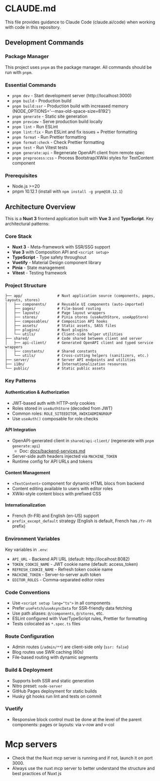# CLAUDE.md

This file provides guidance to Claude Code (claude.ai/code) when working with code in this repository.

## Development Commands

### Package Manager
This project uses `pnpm` as the package manager. All commands should be run with `pnpm`.

### Essential Commands
- `pnpm dev` - Start development server (http://localhost:3000)
- `pnpm build` - Production build
- `pnpm build:ssr` - Production build with increased memory (NODE_OPTIONS='--max-old-space-size=8192')
- `pnpm generate` - Static site generation
- `pnpm preview` - Serve production build locally
- `pnpm lint` - Run ESLint
- `pnpm lint:fix` - Run ESLint and fix issues + Prettier formatting
- `pnpm format` - Run Prettier formatting
- `pnpm format:check` - Check Prettier formatting
- `pnpm test` - Run Vitest tests
- `pnpm generate:api` - Regenerate OpenAPI client from remote spec
- `pnpm preprocess:css` - Process Bootstrap/XWiki styles for TextContent component

### Prerequisites
- Node.js >=20
- pnpm 10.12.1 (install with `npm install -g pnpm@10.12.1`)

## Architecture Overview

This is a **Nuxt 3** frontend application built with **Vue 3** and **TypeScript**. Key architectural patterns:

### Core Stack
- **Nuxt 3** - Meta-framework with SSR/SSG support
- **Vue 3** with Composition API and `<script setup>`
- **TypeScript** - Type safety throughout
- **Vuetify** - Material Design component library
- **Pinia** - State management
- **Vitest** - Testing framework

### Project Structure
```
├── app/                # Nuxt application source (components, pages, layouts, stores)
│   ├── components/     # Reusable UI components (auto-imported)
│   ├── pages/          # File-based routing
│   ├── layouts/        # Page layout wrappers
│   ├── stores/         # Pinia stores (useAuthStore, useAppStore)
│   ├── composables/    # Composition API hooks
│   ├── assets/         # Static assets, SASS files
│   ├── plugins/        # Nuxt plugins
│   └── utils/          # Client-side helper utilities
├── shared/             # Code shared between client and server
│   ├── api-client/     # Generated OpenAPI client and typed service wrappers
│   ├── constants/      # Shared constants
│   └── utils/          # Cross-cutting helpers (sanitizers, etc.)
├── server/             # Server API endpoints and utilities
├── i18n/               # Internationalization resources
└── public/             # Static public assets
```

### Key Patterns

#### Authentication & Authorization
- JWT-based auth with HTTP-only cookies
- Roles stored in `useAuthStore` (decoded from JWT)
- Common roles: `ROLE_SITEEDITOR`, `XWIKIADMINGROUP`
- Use `useAuth()` composable for role checks

#### API Integration
- OpenAPI-generated client in `shared/api-client/` (regenerate with `pnpm generate:api`)
    - Doc: [docs/backend-services.md](Doc-services-usage)
- Server-side auth headers injected via `MACHINE_TOKEN`
- Runtime config for API URLs and tokens

#### Content Management
- `<TextContent>` component for dynamic HTML blocs from backend
- Content editing available to users with editor roles
- XWiki-style content blocs with prefixed CSS

#### Internationalization
- French (fr-FR) and English (en-US) support
- `prefix_except_default` strategy (English is default, French has `/fr-FR` prefix)

### Environment Variables
Key variables in `.env`:
- `API_URL` - Backend API URL (default: http://localhost:8082)
- `TOKEN_COOKIE_NAME` - JWT cookie name (default: access_token)
- `REFRESH_COOKIE_NAME` - Refresh token cookie name
- `MACHINE_TOKEN` - Server-to-server auth token
- `EDITOR_ROLES` - Comma-separated editor roles

### Code Conventions
- Use `<script setup lang="ts">` in all components
- Prefer `useFetch`/`useAsyncData` for SSR-friendly data fetching
- Use path aliases: `@/components`, `@/stores`, etc.
- ESLint configured with Vue/TypeScript rules, Prettier for formatting
- Tests colocated as `*.spec.ts` files

### Route Configuration
- Admin routes (`/admin/**`) are client-side only (`ssr: false`)
- Blog routes use SWR caching (60s)
- File-based routing with dynamic segments

### Build & Deployment
- Supports both SSR and static generation
- Nitro preset: `node-server`
- GitHub Pages deployment for static builds
- Husky git hooks run lint and tests on commit

### Vuetify
- Responsive block control must be done at the level of the parent components: pages or layouts: via v-row and v-col

# Mcp servers 
- Check that the Nuxt mcp server is running and if not, launch it on port 3000.
- Always use the nuxt mcp server to better understand the structure and best practices of Nuxt js